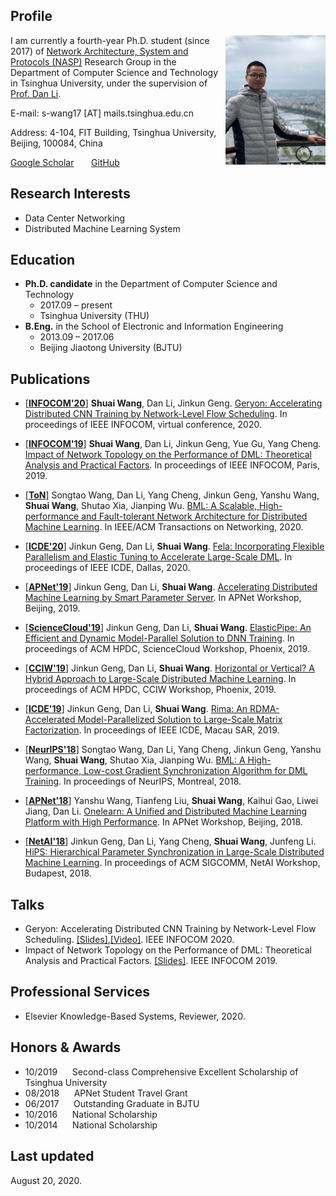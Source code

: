## Profile
<img align="right" img width="160" src="shuai.jpg"/>

I am currently a fourth-year Ph.D. student (since 2017) of [Network Architecture, System and Protocols (NASP)](https://nasp.cs.tsinghua.edu.cn/) Research Group in the Department of Computer Science and Technology in Tsinghua University, under the supervision of [Prof. Dan Li](https://nasp.cs.tsinghua.edu.cn/lidan.html).

E-mail: s-wang17 [AT] mails.tsinghua.edu.cn

Address: 4-104, FIT Building, Tsinghua University, Beijing, 100084, China

[Google Scholar](https://scholar.google.com/citations?hl=en&user=Yo0BTHMAAAAJ)&nbsp;&nbsp;&nbsp;&nbsp;&nbsp;&nbsp;
[GitHub](https://github.com/wangshuaizs)


## Research Interests
- Data Center Networking
- Distributed Machine Learning System


## Education

- **Ph.D. candidate** in the Department of Computer Science and Technology
    - 2017.09 – present
    - Tsinghua University (THU)
- **B.Eng.** in the School of Electronic and Information Engineering
    - 2013.09 – 2017.06
    - Beijing Jiaotong University (BJTU)


## Publications

- [[**INFOCOM'20**](https://infocom2020.ieee-infocom.org/)] **Shuai Wang**, Dan Li, Jinkun Geng. [Geryon: Accelerating Distributed CNN Training by Network-Level Flow Scheduling](https://wangshuaizs.github.io/). In proceedings of IEEE INFOCOM, virtual conference, 2020.

- [[**INFOCOM'19**](https://infocom2019.ieee-infocom.org/)] **Shuai Wang**, Dan Li, Jinkun Geng, Yue Gu, Yang Cheng. [Impact of Network Topology on the Performance of DML: Theoretical Analysis and Practical Factors](https://cloud.tsinghua.edu.cn/f/a7a46b3b32e9460b9e82/?dl=1). In proceedings of IEEE INFOCOM, Paris, 2019.

- [[**ToN**](https://nips.cc/Conferences/2018)] Songtao Wang, Dan Li, Yang Cheng, Jinkun Geng, Yanshu Wang, **Shuai Wang**, Shutao Xia, Jianping Wu. [BML: A Scalable, High-performance and Fault-tolerant Network Architecture for Distributed Machine Learning](https://cloud.tsinghua.edu.cn/f/279a13677c504fbaab0d/?dl=1). In IEEE/ACM Transactions on Networking, 2020.

- [[**ICDE'20**](https://www.utdallas.edu/icde/)] Jinkun Geng, Dan Li, **Shuai Wang**. [Fela: Incorporating Flexible Parallelism and Elastic Tuning to Accelerate Large-Scale DML](https://cloud.tsinghua.edu.cn/f/aa3411a84af647e2b1ea/?dl=1). In proceedings of IEEE ICDE, Dallas, 2020.

- [[**APNet'19**](https://conferences.sigcomm.org/events/apnet2019/index.html)] Jinkun Geng, Dan Li, **Shuai Wang**. [Accelerating Distributed Machine Learning by Smart Parameter Server](https://cloud.tsinghua.edu.cn/f/6501e02e49314ca7b09e/?dl=1). In APNet Workshop, Beijing, 2019.

- [[**ScienceCloud'19**]](https://sites.google.com/view/sciencecloud2019) Jinkun Geng, Dan Li, **Shuai Wang**. [ElasticPipe: An Efficient and Dynamic Model-Parallel Solution to DNN Training](https://cloud.tsinghua.edu.cn/f/76fc7fb44cac47209f1f/?dl=1). In proceedings of ACM HPDC, ScienceCloud Workshop, Phoenix, 2019.

- [[**CCIW'19**]](https://cciw.github.io/) Jinkun Geng, Dan Li, **Shuai Wang**. [Horizontal or Vertical? A Hybrid Approach to Large-Scale Distributed Machine Learning](https://cloud.tsinghua.edu.cn/f/dbb5716065a542d6bc51/?dl=1). In proceedings of ACM HPDC, CCIW Workshop, Phoenix, 2019.

- [[**ICDE'19**](http://conferences.cis.umac.mo/icde2019/)] Jinkun Geng, Dan Li, **Shuai Wang**. [Rima: An RDMA-Accelerated Model-Parallelized Solution to Large-Scale Matrix Factorization](https://cloud.tsinghua.edu.cn/f/2745e3b11fac4019a532/?dl=1). In proceedings of IEEE ICDE, Macau SAR, 2019.

- [[**NeurIPS'18**](https://nips.cc/Conferences/2018)] Songtao Wang, Dan Li, Yang Cheng, Jinkun Geng, Yanshu Wang, **Shuai Wang**, Shutao Xia, Jianping Wu. [BML: A High-performance, Low-cost Gradient Synchronization Algorithm for DML Training](https://cloud.tsinghua.edu.cn/f/534ace22e81740c8b685/?dl=1). In proceedings of NeurIPS, Montreal, 2018.

- [[**APNet'18**](https://conferences.sigcomm.org/events/apnet2018/index.html)] Yanshu Wang, Tianfeng Liu, **Shuai Wang**, Kaihui Gao, Liwei Jiang, Dan Li. [Onelearn: A Unified and Distributed Machine Learning Platform with High Performance](https://cloud.tsinghua.edu.cn/f/fe8544cca3e24a33b465/?dl=1). In APNet Workshop, Beijing, 2018.

- [[**NetAI'18**](https://conferences.sigcomm.org/sigcomm/2018/workshop-netaim.html)] Jinkun Geng, Dan Li, Yang Cheng, **Shuai Wang**, Junfeng Li. [HiPS: Hierarchical Parameter Synchronization in Large-Scale Distributed Machine Learning](https://cloud.tsinghua.edu.cn/f/ec37893420db4af1a3c7/?dl=1). In proceedings of ACM SIGCOMM, NetAI Workshop, Budapest, 2018.


## Talks

- Geryon: Accelerating Distributed CNN Training by Network-Level Flow Scheduling. [[Slides]](https://cloud.tsinghua.edu.cn/f/505be942366346bd84f6/),[[Video]](https://cloud.tsinghua.edu.cn/f/41f57aed61a84bec8ede/). IEEE INFOCOM 2020.
- Impact of Network Topology on the Performance of DML: Theoretical Analysis and Practical Factors. [[Slides]](https://cloud.tsinghua.edu.cn/f/798859b62048499e8043/). IEEE INFOCOM 2019.


## Professional Services

- Elsevier Knowledge-Based Systems, Reviewer, 2020.


## Honors & Awards

- 10/2019&nbsp;&nbsp;&nbsp;&nbsp;&nbsp; Second-class Comprehensive Excellent Scholarship of Tsinghua University
- 08/2018&nbsp;&nbsp;&nbsp;&nbsp;&nbsp; APNet Student Travel Grant
- 06/2017&nbsp;&nbsp;&nbsp;&nbsp;&nbsp; Outstanding Graduate in BJTU
- 10/2016&nbsp;&nbsp;&nbsp;&nbsp;&nbsp; National Scholarship
- 10/2014&nbsp;&nbsp;&nbsp;&nbsp;&nbsp; National Scholarship


## Last updated
August 20, 2020.